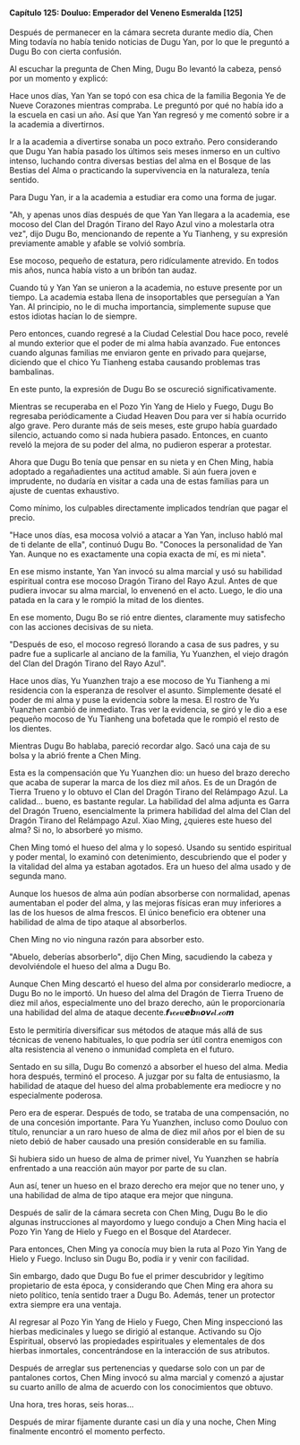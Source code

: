 
#### Capítulo 125: Douluo: Emperador del Veneno Esmeralda [125]

Después de permanecer en la cámara secreta durante medio día, Chen Ming todavía no había tenido noticias de Dugu Yan, por lo que le preguntó a Dugu Bo con cierta confusión.

Al escuchar la pregunta de Chen Ming, Dugu Bo levantó la cabeza, pensó por un momento y explicó:

Hace unos días, Yan Yan se topó con esa chica de la familia Begonia Ye de Nueve Corazones mientras compraba. Le preguntó por qué no había ido a la escuela en casi un año. Así que Yan Yan regresó y me comentó sobre ir a la academia a divertirnos.

Ir a la academia a divertirse sonaba un poco extraño. Pero considerando que Dugu Yan había pasado los últimos seis meses inmerso en un cultivo intenso, luchando contra diversas bestias del alma en el Bosque de las Bestias del Alma o practicando la supervivencia en la naturaleza, tenía sentido.

Para Dugu Yan, ir a la academia a estudiar era como una forma de jugar.

"Ah, y apenas unos días después de que Yan Yan llegara a la academia, ese mocoso del Clan del Dragón Tirano del Rayo Azul vino a molestarla otra vez", dijo Dugu Bo, mencionando de repente a Yu Tianheng, y su expresión previamente amable y afable se volvió sombría.

Ese mocoso, pequeño de estatura, pero ridículamente atrevido. En todos mis años, nunca había visto a un bribón tan audaz.

Cuando tú y Yan Yan se unieron a la academia, no estuve presente por un tiempo. La academia estaba llena de insoportables que perseguían a Yan Yan. Al principio, no le di mucha importancia, simplemente supuse que estos idiotas hacían lo de siempre.

Pero entonces, cuando regresé a la Ciudad Celestial Dou hace poco, revelé al mundo exterior que el poder de mi alma había avanzado. Fue entonces cuando algunas familias me enviaron gente en privado para quejarse, diciendo que el chico Yu Tianheng estaba causando problemas tras bambalinas.

En este punto, la expresión de Dugu Bo se oscureció significativamente.

Mientras se recuperaba en el Pozo Yin Yang de Hielo y Fuego, Dugu Bo regresaba periódicamente a Ciudad Heaven Dou para ver si había ocurrido algo grave. Pero durante más de seis meses, este grupo había guardado silencio, actuando como si nada hubiera pasado. Entonces, en cuanto reveló la mejora de su poder del alma, no pudieron esperar a protestar.

Ahora que Dugu Bo tenía que pensar en su nieta y en Chen Ming, había adoptado a regañadientes una actitud amable. Si aún fuera joven e imprudente, no dudaría en visitar a cada una de estas familias para un ajuste de cuentas exhaustivo.

Como mínimo, los culpables directamente implicados tendrían que pagar el precio.

"Hace unos días, esa mocosa volvió a atacar a Yan Yan, incluso habló mal de ti delante de ella", continuó Dugu Bo. "Conoces la personalidad de Yan Yan. Aunque no es exactamente una copia exacta de mí, es mi nieta".

En ese mismo instante, Yan Yan invocó su alma marcial y usó su habilidad espiritual contra ese mocoso Dragón Tirano del Rayo Azul. Antes de que pudiera invocar su alma marcial, lo envenenó en el acto. Luego, le dio una patada en la cara y le rompió la mitad de los dientes.

En ese momento, Dugu Bo se rió entre dientes, claramente muy satisfecho con las acciones decisivas de su nieta.

"Después de eso, el mocoso regresó llorando a casa de sus padres, y su padre fue a suplicarle al anciano de la familia, Yu Yuanzhen, el viejo dragón del Clan del Dragón Tirano del Rayo Azul".

Hace unos días, Yu Yuanzhen trajo a ese mocoso de Yu Tianheng a mi residencia con la esperanza de resolver el asunto. Simplemente desaté el poder de mi alma y puse la evidencia sobre la mesa. El rostro de Yu Yuanzhen cambió de inmediato. Tras ver la evidencia, se giró y le dio a ese pequeño mocoso de Yu Tianheng una bofetada que le rompió el resto de los dientes.

Mientras Dugu Bo hablaba, pareció recordar algo. Sacó una caja de su bolsa y la abrió frente a Chen Ming.

Esta es la compensación que Yu Yuanzhen dio: un hueso del brazo derecho que acaba de superar la marca de los diez mil años. Es de un Dragón de Tierra Trueno y lo obtuvo el Clan del Dragón Tirano del Relámpago Azul. La calidad... bueno, es bastante regular. La habilidad del alma adjunta es Garra del Dragón Trueno, esencialmente la primera habilidad del alma del Clan del Dragón Tirano del Relámpago Azul. Xiao Ming, ¿quieres este hueso del alma? Si no, lo absorberé yo mismo.

Chen Ming tomó el hueso del alma y lo sopesó. Usando su sentido espiritual y poder mental, lo examinó con detenimiento, descubriendo que el poder y la vitalidad del alma ya estaban agotados. Era un hueso del alma usado y de segunda mano.

Aunque los huesos de alma aún podían absorberse con normalidad, apenas aumentaban el poder del alma, y las mejoras físicas eran muy inferiores a las de los huesos de alma frescos. El único beneficio era obtener una habilidad de alma de tipo ataque al absorberlos.

Chen Ming no vio ninguna razón para absorber esto.

"Abuelo, deberías absorberlo", dijo Chen Ming, sacudiendo la cabeza y devolviéndole el hueso del alma a Dugu Bo.

Aunque Chen Ming descartó el hueso del alma por considerarlo mediocre, a Dugu Bo no le importó. Un hueso del alma del Dragón de Tierra Trueno de diez mil años, especialmente uno del brazo derecho, aún le proporcionaría una habilidad del alma de ataque decente.𝙛𝓻𝒆𝓮𝒘𝙚𝙗𝒏𝙤𝙫𝓮𝒍.𝓬𝒐𝙢

Esto le permitiría diversificar sus métodos de ataque más allá de sus técnicas de veneno habituales, lo que podría ser útil contra enemigos con alta resistencia al veneno o inmunidad completa en el futuro.

Sentado en su silla, Dugu Bo comenzó a absorber el hueso del alma. Media hora después, terminó el proceso. A juzgar por su falta de entusiasmo, la habilidad de ataque del hueso del alma probablemente era mediocre y no especialmente poderosa.

Pero era de esperar. Después de todo, se trataba de una compensación, no de una concesión importante. Para Yu Yuanzhen, incluso como Douluo con título, renunciar a un raro hueso de alma de diez mil años por el bien de su nieto debió de haber causado una presión considerable en su familia.

Si hubiera sido un hueso de alma de primer nivel, Yu Yuanzhen se habría enfrentado a una reacción aún mayor por parte de su clan.

Aun así, tener un hueso en el brazo derecho era mejor que no tener uno, y una habilidad de alma de tipo ataque era mejor que ninguna.

Después de salir de la cámara secreta con Chen Ming, Dugu Bo le dio algunas instrucciones al mayordomo y luego condujo a Chen Ming hacia el Pozo Yin Yang de Hielo y Fuego en el Bosque del Atardecer.

Para entonces, Chen Ming ya conocía muy bien la ruta al Pozo Yin Yang de Hielo y Fuego. Incluso sin Dugu Bo, podía ir y venir con facilidad.

Sin embargo, dado que Dugu Bo fue el primer descubridor y legítimo propietario de esta época, y considerando que Chen Ming era ahora su nieto político, tenía sentido traer a Dugu Bo. Además, tener un protector extra siempre era una ventaja.

Al regresar al Pozo Yin Yang de Hielo y Fuego, Chen Ming inspeccionó las hierbas medicinales y luego se dirigió al estanque. Activando su Ojo Espiritual, observó las propiedades espirituales y elementales de dos hierbas inmortales, concentrándose en la interacción de sus atributos.

Después de arreglar sus pertenencias y quedarse solo con un par de pantalones cortos, Chen Ming invocó su alma marcial y comenzó a ajustar su cuarto anillo de alma de acuerdo con los conocimientos que obtuvo.

Una hora, tres horas, seis horas...

Después de mirar fijamente durante casi un día y una noche, Chen Ming finalmente encontró el momento perfecto.